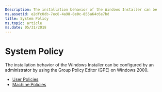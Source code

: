 ```yaml
---
Description: The installation behavior of the Windows Installer can be configured by an administrator by using the Group Policy Editor (GPE) on Windows 2000.
ms.assetid: e2dfc0db-7ec8-4a98-8e0c-855a64c6e7bd
title: System Policy
ms.topic: article
ms.date: 05/31/2018
---
```


# System Policy

The installation behavior of the Windows Installer can be configured by an administrator by using the Group Policy Editor (GPE) on Windows 2000.

-   [User Policies](user-policies.md)
-   [Machine Policies](machine-policies.md)

 

 



